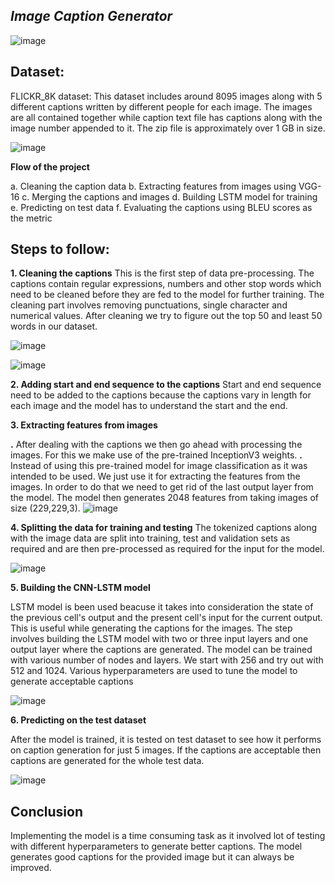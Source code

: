 ***Image Caption Generator***
-----------------------------------------------------------------------------------------------------------
![image](https://user-images.githubusercontent.com/105269665/167598065-3035908c-32b1-409f-abac-b17b41e60bbc.png)

**Dataset:**
------------------------------------------------------------------------------------------------------
FLICKR_8K dataset: This dataset includes around 8095 images along with 5 different captions written by different people for each image. The images are all contained together while caption text file has captions along with the image number appended to it. The zip file is approximately over 1 GB in size.

![image](https://user-images.githubusercontent.com/105269665/167600950-6f4ae28b-d20d-40c7-a424-96c3e53b4d2a.png)

**Flow of the project**

a. Cleaning the caption data
b. Extracting features from images using VGG-16
c. Merging the captions and images
d. Building LSTM model for training
e. Predicting on test data
f. Evaluating the captions using BLEU scores as the metric

**Steps to follow:**
----------------------------------------------------------------------------------------------
**1. Cleaning the captions**
This is the first step of data pre-processing. The captions contain regular expressions, numbers and other stop words which need to be cleaned before they are fed to the model for further training. The cleaning part involves removing punctuations, single character and numerical values. After cleaning we try to figure out the top 50 and least 50 words in our dataset.

![image](https://user-images.githubusercontent.com/105269665/167602162-ecb1346d-23b3-42b4-a470-469ca4406477.png)

![image](https://user-images.githubusercontent.com/105269665/167602739-edf3e0aa-7346-4076-aad6-6d9f5055dc6a.png)

**2. Adding start and end sequence to the captions**
Start and end sequence need to be added to the captions because the captions vary in length for each image and the model has to understand the start and the end.

**3. Extracting features from images**

**.** After dealing with the captions we then go ahead with processing the images. For this we make use of the pre-trained InceptionV3 weights.
**.** Instead of using this pre-trained model for image classification as it was intended to be used. We just use it for extracting the features from the images. In order to do that we need to get rid of the last output layer from the model. The model then generates 2048 features from taking images of size (229,229,3).
![image](https://user-images.githubusercontent.com/105269665/167604546-293e9174-1b75-4deb-8c00-5e027e717553.png)

**4. Splitting the data for training and testing**
The tokenized captions along with the image data are split into training, test and validation sets as required and are then pre-processed as required for the input for the model.

![image](https://user-images.githubusercontent.com/105269665/167605641-21498a42-5fd4-4453-8af7-c9391ec1c84e.png)

**5. Building the CNN-LSTM model**

LSTM model is been used beacuse it takes into consideration the state of the previous cell's output and the present cell's input for the current output. This is useful while generating the captions for the images.
The step involves building the LSTM model with two or three input layers and one output layer where the captions are generated. The model can be trained with various number of nodes and layers. We start with 256 and try out with 512 and 1024. Various hyperparameters are used to tune the model to generate acceptable captions

![image](https://user-images.githubusercontent.com/105269665/167607121-e2896f78-b111-4ea5-8035-700f8c513b11.png)

**6. Predicting on the test dataset**

After the model is trained, it is tested on test dataset to see how it performs on caption generation for just 5 images. If the captions are acceptable then captions are generated for the whole test data.

![image](https://user-images.githubusercontent.com/105269665/167610212-74056995-8d0c-423b-8386-e0b3df88f141.png)



**Conclusion**
-----------------------------------------------------------------------------------------------------------------
Implementing the model is a time consuming task as it involved lot of testing with different hyperparameters to generate better captions. The model generates good captions for the provided image but it can always be improved.






